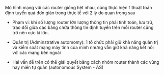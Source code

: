 Mô hình mạng với các router giống hệt nhau, cùng thực hiện 1 thuật toán định tuyến quá đơn giản trong thực tế với 2 lý do quan trọng sau

- Phạm vi: khi số lượng router lớn lượng thông tin phải tính toán, lưu trữ, trao đổi giữa các bảng chứa thông tin định tuyến trên mỗi router cũng trở nên cực kì lớn.
- Quản trị (Adminstrative automomy): 1 tổ chức phải giữ khả năng quản trị và kiểm soát mạng máy tính của mình nhưng vẫn giữ khả năng kết nối với các mạng bên ngoài

- Hai vấn đề trên có thể giải quyết bằng cách nhóm router thành các vùng hay miền tự quản (autonomous System - AS)